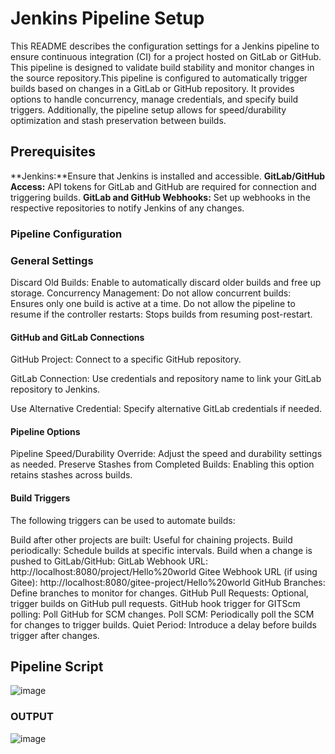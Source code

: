 # Jenkins Pipeline Setup

This README describes the configuration settings for a Jenkins pipeline to ensure continuous integration (CI) for a project hosted on GitLab or GitHub. This pipeline is designed to validate build stability and monitor changes in the source repository.This pipeline is configured to automatically trigger builds based on changes in a GitLab or GitHub repository. It provides options to handle concurrency, manage credentials, and specify build triggers. Additionally, the pipeline setup allows for speed/durability optimization and stash preservation between builds.

## Prerequisites
**Jenkins:**Ensure that Jenkins is installed and accessible.
**GitLab/GitHub Access:** API tokens for GitLab and GitHub are required for connection and triggering builds.
**GitLab and GitHub Webhooks:** Set up webhooks in the respective repositories to notify Jenkins of any changes.

### Pipeline Configuration
### General Settings
Discard Old Builds: Enable to automatically discard older builds and free up storage.
Concurrency Management:
Do not allow concurrent builds: Ensures only one build is active at a time.
Do not allow the pipeline to resume if the controller restarts: Stops builds from resuming post-restart.


#### GitHub and GitLab Connections
GitHub Project: Connect to a specific GitHub repository.

GitLab Connection: Use credentials and repository name to link your GitLab repository to Jenkins.

Use Alternative Credential: Specify alternative GitLab credentials if needed.


#### Pipeline Options
Pipeline Speed/Durability Override: Adjust the speed and durability settings as needed.
Preserve Stashes from Completed Builds: Enabling this option retains stashes across builds.

#### Build Triggers
The following triggers can be used to automate builds:

Build after other projects are built: Useful for chaining projects.
Build periodically: Schedule builds at specific intervals.
Build when a change is pushed to GitLab/GitHub:
GitLab Webhook URL: http://localhost:8080/project/Hello%20world
Gitee Webhook URL (if using Gitee): http://localhost:8080/gitee-project/Hello%20world
GitHub Branches: Define branches to monitor for changes.
GitHub Pull Requests: Optional, trigger builds on GitHub pull requests.
GitHub hook trigger for GITScm polling: Poll GitHub for SCM changes.
Poll SCM: Periodically poll the SCM for changes to trigger builds.
Quiet Period: Introduce a delay before builds trigger after changes.



## Pipeline Script

![image](https://github.com/user-attachments/assets/0dbdcc22-d166-42ae-96fb-593adfc18350)

### OUTPUT
![image](https://github.com/user-attachments/assets/679e5acb-f95c-4476-af32-de13edd7cdbe)

